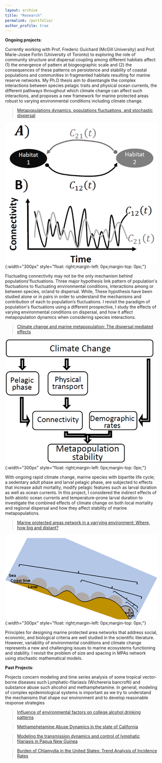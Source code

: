 ```yaml
---
layout: archive
title: "Research"
permalink: /portfolio/
author_profile: true
---
```


**Ongoing projects**:

Currently working with Prof. Frederic Guichard (McGill University) and Prof. Marie-Josee Fortin (University of Toronto) 
to exploring the role of community structure and dispersal coupling among different habitats affect (1) the emergence of 
pattern at biogeographic scale and (2) the consequences of these patterns on persistence and stability of coastal populations 
and communities in fragmented habitats resulting for marine reserve networks. My Ph.D thesis aim to disentangle the complex 
interactions between species pelagic traits and physical ocean currents, the different pathways throughout which climate 
change can affect such interactions, and proposes a new framework for marine protected areas robust to varying environmental 
conditions including climate change. 




>[Metapopulations dynamics, populations fluctuations, and stochastic dispersal ](https://ridouanbani.github.io/portfolio/portfolio-1/)

![](/images/pic1.png){:width="300px"
style="float: right;margin-left: 0px;margin-top: 0px;"}

Fluctuating connectivity may not be the only mechanism behind populations'fluctuations. 
Three major hypothesis link pattern of population's fluctuations to fluctuating environmental conditions, 
interactions among or between species, or/and to dispersal. While, These hypothesis have been studied alone or in pairs in order to understand the mechanisms and contribution of each to population’s fluctuations. I revisit the paradigm of population's fluctuations using a different prospective, I study the effects of varying environmental conditions on dispersal, and how it affect metapopulation dynamics when considering species interactions. 

>[Climate change and marine metapopulation: The dispersal mediated effects](https://ridouanbani.github.io/portfolio/portfolio-2/)

![](/images/pic2.png){:width="300px"
style="float: right;margin-left: 0px;margin-top: 0px;"}

With ongoing rapid climate change, marine species with bipartite life cycle; a sedentary adult phase and larval 
pelagic phase, are subjected to effects that increase adult mortality, modify pelagic features such as larval duration 
as well as ocean currents. In this project, I considered the indirect effects of both abiotic ocean currents and 
temperature-prone larval duration to investigate the combined effects of climate change on both local mortality and 
regional dispersal and how they affect stability of marine metapopulations.

> [Marine protected areas network in a varrying environment: Where, how big and distant?](https://ridouanbani.github.io/portfolio/portfolio-3/)

![](/images/pic3.png){:width="300px"
style="float: right;margin-left: 0px;margin-top: 0px;"}

Principles for designing marine protected area networks that address social, economic, and biological criteria are well studied in the scientific literature. However, variability of environmental conditions and climate change represents a new and challenging issues to marine ecosystems functioning and stability. I revisit the problem of size and spacing in MPAs network using stochastic mathematical models.


**Past Projects**:

Projects concern modeling and time series analysis of some tropical vector-borne diseases such Lymphatic-filariasis (Wichereria bancrofti) and substance abuse such ahcohol and methamphetamine. In general, modeling of complex epidemiological systems is important as we try to understand the mechanisms that shape our environment and to develop reasonable response strategies

>[Influence of environmental factors on college alcohol drinking patterns](https://ridouanbani.github.io/portfolio/portfolio-4/)

>[Methamphetamine Abuse Dynamics in the state of California](https://ridouanbani.github.io/portfolio/portfolio-5/)

>[Modeling the transmission dynamics and control of lymphatic filariasis in Papua New Guinea](https://ridouanbani.github.io/portfolio/portfolio-6)

>[Burden of Chlamydia in the United States: Trend Analysis of Incidence Rates ](https://ridouanbani.github.io/portfolio/portfolio-7/)





